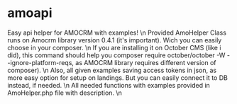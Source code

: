 # amoapi
Easy api helper for AMOCRM with examples! \n
Provided AmoHelper Class runs on Amocrm library version 0.4.1 (it's important). Wich you can easily choose in your composer. \n 
If you are installing it on October CMS (like i did), this command should help you composer require october/october -W  --ignore-platform-reqs, as AMOCRM library requires different version of composer). \n
Also, all given examples saving access tokens in json, as more easy option for setup on landings. But you can easily connect it to DB instead, if needed. \n
All needed functions with examples provided in AmoHelper.php file with description. \n
